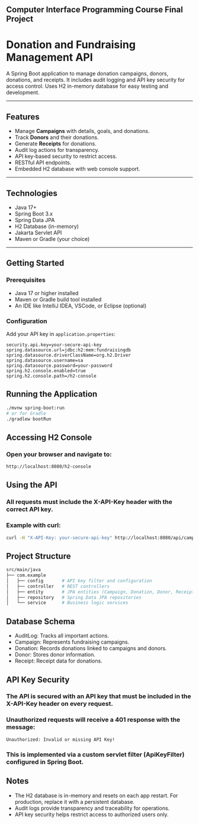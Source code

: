 ## Computer Interface Programming Course Final Project

# Donation and Fundraising Management API

A Spring Boot application to manage donation campaigns, donors, donations, and receipts. It includes audit logging and API key security for access control. Uses H2 in-memory database for easy testing and development.

---

## Features

- Manage **Campaigns** with details, goals, and donations.
- Track **Donors** and their donations.
- Generate **Receipts** for donations.
- Audit log actions for transparency.
- API key-based security to restrict access.
- RESTful API endpoints.
- Embedded H2 database with web console support.

---

## Technologies

- Java 17+
- Spring Boot 3.x
- Spring Data JPA
- H2 Database (in-memory)
- Jakarta Servlet API
- Maven or Gradle (your choice)

---

## Getting Started

### Prerequisites

- Java 17 or higher installed
- Maven or Gradle build tool installed
- An IDE like IntelliJ IDEA, VSCode, or Eclipse (optional)

### Configuration

Add your API key in `application.properties`:

```properties
security.api.key=your-secure-api-key
spring.datasource.url=jdbc:h2:mem:fundraisingdb
spring.datasource.driverClassName=org.h2.Driver
spring.datasource.username=sa
spring.datasource.password=your-password
spring.h2.console.enabled=true
spring.h2.console.path=/h2-console
```

## Running the Application
```bash
./mvnw spring-boot:run
# or for Gradle
./gradlew bootRun
```

## Accessing H2 Console

### Open your browser and navigate to:

```bash
http://localhost:8080/h2-console
```

## Using the API

### All requests must include the X-API-Key header with the correct API key.
### Example with curl:

```bash
curl -H "X-API-Key: your-secure-api-key" http://localhost:8080/api/campaigns
```

## Project Structure
```bash
src/main/java
├── com.example
│   ├── config       # API key filter and configuration
│   ├── controller   # REST controllers
│   ├── entity       # JPA entities (Campaign, Donation, Donor, Receipt, AuditLog)
│   ├── repository   # Spring Data JPA repositories
│   └── service      # Business logic services
```

## Database Schema

- AuditLog: Tracks all important actions.
- Campaign: Represents fundraising campaigns.
- Donation: Records donations linked to campaigns and donors.
- Donor: Stores donor information.
- Receipt: Receipt data for donations.

## API Key Security

### The API is secured with an API key that must be included in the X-API-Key header on every request. 
### Unauthorized requests will receive a 401 response with the message:

```vbnet
Unauthorized: Invalid or missing API Key!
```

### This is implemented via a custom servlet filter (ApiKeyFilter) configured in Spring Boot.

## Notes

- The H2 database is in-memory and resets on each app restart. For production, replace it with a persistent database.
- Audit logs provide transparency and traceability for operations.
- API key security helps restrict access to authorized users only.
